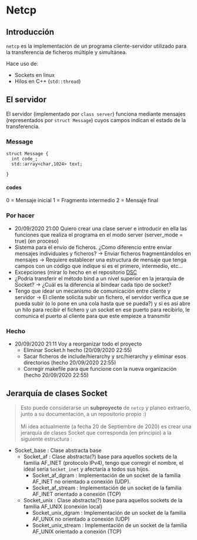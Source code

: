 # Netcp
## Introducción
`netcp` es la implementación de un programa cliente-servidor utilizado para la transferencia de ficheros múltiple y simultánea.

Hace uso de:
  * Sockets en linux
  * Hilos en C++ (`std::thread`)


## El servidor
El servidor (implementado por  `class server`) funciona mediante mensajes (representados por `struct Message`) cuyos campos indican el estado de la transferencia.
### Message

```
struct Message {
  int code_;
  std::array<char,1024> text;
  
}
```
#### codes
0 = Mensaje inicial
1 = Fragmento intermedio
2 = Mensaje final









### Por hacer 
* 20/09/2020 21:00 Quiero crear una clase server e introducir en ella las funciones que realiza el programa en el modo server (server_mode = true) (en proceso)
* Sistema para el envío de ficheros. ¿Como diferencio entre enviar mensajes individuales y ficheros? -> Enviar ficheros fragmentándolos en mensajes -> Requiere establecer una estructura de mensaje que tenga campos con un código que indique si es el primero, intermedio, etc...
* Excepciones (mirar lo hecho en el repositorio <a href="https://github.com/miguel-martinr/Data-Structure-Classes" target="_blank">DSC</a>
* ¿Podría transferir el método bind a un nivel superior en la jerarquía de Socket? -> ¿Cuál es la diferencia al bindear cada tipo de socket?
* Tengo que idear un mecanismo de comunicación entre cliente y servidor -> El cliente solicita subir un fichero, el servidor verifica que se pueda subir (o lo pone en una cola hasta que se pueda?) y si es así abre un hilo para recibir el fichero y un socket en ese puerto para recibirlo, le comunica el puerto al cliente para que este empieze a transmitir 

### Hecho
* 20/09/2020 21:11 Voy a reorganizar todo el proyecto
  * Eliminar Socket.h hecho (20/09/2020 22:55)
  * Sacar ficheros de include/hierarchy y src/hierarchy y eliminar esos directorios (hecho 20/09/2020 22:55)
  * Corregir makefile para que funcione con la nueva organización (hecho 20/09/2020 22:55)

## Jerarquía de clases Socket
> Esto puede considerarse un **subproyecto** de `netcp` y planeo extraerlo, junto a su documentación, a un repositorio propio :)<br/><br/>
Mi idea actualmente (a fecha 20 de Septiembre de 2020) es crear una jerarquía de clases Socket que corresponda (en principio) a la siguiente estructura :

  * Socket_base : Clase abstracta base
    * Socket_af : Clase abstracta(?) base para aquellos sockets de la familia AF_INET (protocolo IPv4), tengo que corregir el nombre, el ideal sería `Socket_inet` y afectaría a todos sus hijos.
      * Socket_af_dgram : Implementación de un socket de la familia AF_INET no orientado a conexión (UDP).
      * Socket_af_stream : Implementación de un socket de la familia AF_INET orientado a conexión (TCP)
    * Socket_unix : Clase abstracta(?) base para aquellos sockets de la familia AF_UNIX (conexión local)
      * Socket_unix_dgram : Implementación de un socket de la familia AF_UNIX no orientado a conexión (UDP)
      * Socket_unix_stream : Implementación de un socket de la familia AF_UNIX orientado a conexión (TCP)
  
